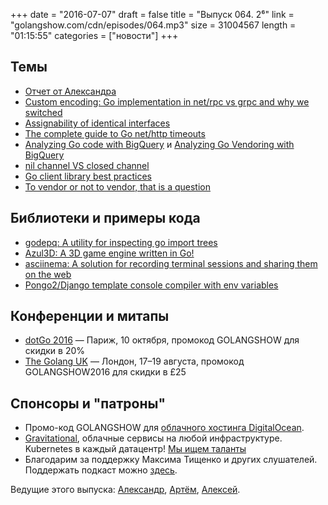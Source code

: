 +++
date = "2016-07-07"
draft = false
title = "Выпуск 064. 2⁶"
link = "golangshow.com/cdn/episodes/064.mp3"
size = 31004567
length = "01:15:55"
categories = ["новости"]
+++

## Темы

- [Отчет от Александра](https://github.com/LK4D4/report/blob/master/reports/golang-07-07.md)
- [Custom encoding: Go implementation in net/rpc vs grpc and why we switched]( https://open.dgraph.io/post/rpc-vs-grpc/)
- [Assignability of identical interfaces](https://github.com/golang/go/issues/8082)
- [The complete guide to Go net/http timeouts](https://blog.cloudflare.com/the-complete-guide-to-golang-net-http-timeouts/)
- [Analyzing Go code with BigQuery](https://medium.com/@francesc/analyzing-go-code-with-bigquery-485c70c3b451) и [Analyzing Go Vendoring with BigQuery](https://blog.filippo.io/analyzing-go-vendoring-with-bigquery)
- [nil channel VS closed channel](https://nanxiao.gitbooks.io/golang-101-hacks/content/posts/nil-channel-vs-closed-channel.html)
- [Go client library best practices](https://medium.com/@cep21/go-client-library-best-practices-83d877d604ca)
- [To vendor or not to vendor, that is a question](http://lziest.github.io/golang/programming/2016/07/03/first-post.html)

## Библиотеки и примеры кода

- [godepq: A utility for inspecting go import trees](https://github.com/google/godepq)
- [Azul3D: A 3D game engine written in Go!](http://azul3d.org)
- [asciinema: A solution for recording terminal sessions and sharing them on the web](https://asciinema.org)
- [Pongo2/Django template console compiler with env variables](https://github.com/miolini/pongoc)

## Конференции и митапы
- [dotGo 2016](http://www.dotgo.eu) — Париж, 10 октября, промокод GOLANGSHOW для скидки в 20%
- [The Golang UK](http://golanguk.com) — Лондон, 17–19 августа, промокод GOLANGSHOW2016 для скидки в £25

## Спонсоры и "патроны"
- Промо-код GOLANGSHOW для [облачного хостинга DigitalOcean](https://www.digitalocean.com/?utm_campaign=golangshow&utm_medium=podcast&refcode=63eedb038a3e).
- [Gravitational](http://gravitational.com), облачные сервисы на любой инфраструктуре. Kubernetes в каждый датацентр! [Мы ищем таланты](https://github.com/gravitational/careers)
- Благодарим за поддержку Максима Тищенко и других слушателей. Поддержать подкаст можно [здесь](https://www.patreon.com/golangshow).

Ведущие этого выпуска: [Александр](https://twitter.com/LK4D4math), [Артём](https://twitter.com/miolini), [Алексей](https://twitter.com/paaleksey).
